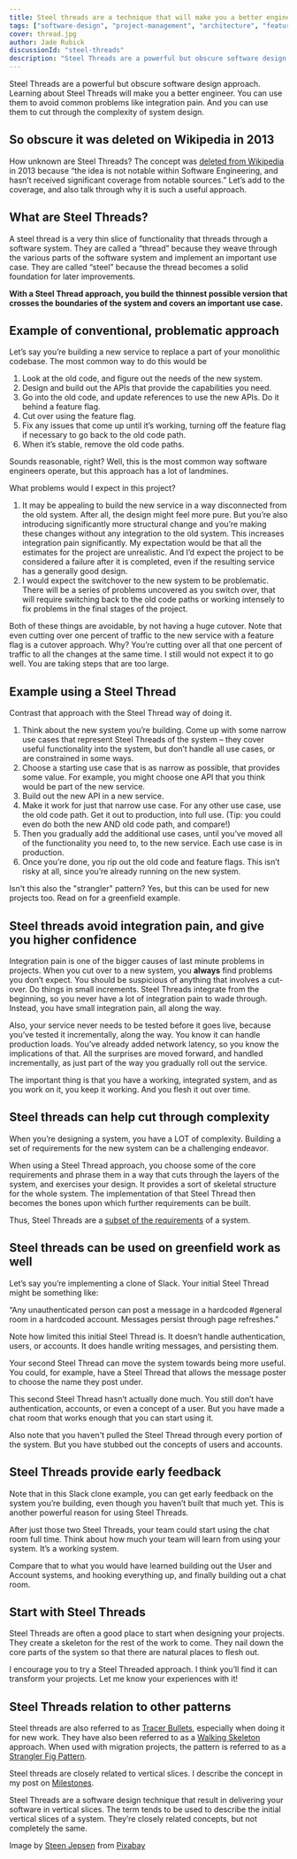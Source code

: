 ```yaml
---
title: Steel threads are a technique that will make you a better engineer
tags: ["software-design", "project-management", "architecture", "feature-flags", "hacker-news"]
cover: thread.jpg
author: Jade Rubick
discussionId: "steel-threads"
description: "Steel Threads are a powerful but obscure software design approach. Learning about Steel Threads will make you a better engineer. You can use them to avoid common problems like integration pain. And you can use them to cut through the complexity of system design."
---
```


Steel Threads are a powerful but obscure software design approach. Learning about Steel Threads will make you a better engineer. You can use them to avoid common problems like integration pain. And you can use them to cut through the complexity of system design.

<re-img src="thread.jpg"></re-img>

## So obscure it was deleted on Wikipedia in 2013

How unknown are Steel Threads? The concept was [deleted from Wikipedia](https://en.wikipedia.org/w/index.php?title=Special:Log&logid=53361687) in 2013 because “the idea is not notable within Software Engineering, and hasn’t received significant coverage from notable sources.” Let’s add to the coverage, and also talk through why it is such a useful approach.

## What are Steel Threads?

A steel thread is a very thin slice of functionality that threads through a software system. They are called a “thread” because they weave through the various parts of the software system and implement an important use case. They are called “steel” because the thread becomes a solid foundation for later improvements.

**With a Steel Thread approach, you build the thinnest possible version that crosses the boundaries of the system and covers an important use case.**

## Example of conventional, problematic approach

Let’s say you’re building a new service to replace a part of your monolithic codebase. The most common way to do this would be 

1. Look at the old code, and figure out the needs of the new system. 
2. Design and build out the APIs that provide the capabilities you need.
3. Go into the old code, and update references to use the new APIs. Do it behind a feature flag.
4. Cut over using the feature flag.
5. Fix any issues that come up until it’s working, turning off the feature flag if necessary to go back to the old code path.
6. When it’s stable, remove the old code paths.

Sounds reasonable, right? Well, this is the most common way software engineers operate, but this approach has a lot of landmines.

What problems would I expect in this project?

1. It may be appealing to build the new service in a way disconnected from the old system. After all, the design might feel more pure. But you’re also introducing significantly more structural change and you’re making these changes without any integration to the old system. This increases integration pain significantly. My expectation would be that all the estimates for the project are unrealistic. And I’d expect the project to be considered a failure after it is completed, even if the resulting service has a generally good design.
2. I would expect the switchover to the new system to be problematic. There will be a series of problems uncovered as you switch over, that will require switching back to the old code paths or working intensely to fix problems in the final stages of the project.

Both of these things are avoidable, by not having a huge cutover. Note that even cutting over one percent of traffic to the new service with a feature flag is a cutover approach. Why? You’re cutting over all that one percent of traffic to all the changes at the same time. I still would not expect it to go well. You are taking steps that are too large.

## Example using a Steel Thread

Contrast that approach with the Steel Thread way of doing it. 

1. Think about the new system you’re building. Come up with some narrow use cases that represent Steel Threads of the system – they cover useful functionality into the system, but don’t handle all use cases, or are constrained in some ways.
2. Choose a starting use case that is as narrow as possible, that provides some value. For example, you might choose one API that you think would be part of the new service.
3. Build out the new API in a new service.
4. Make it work for just that narrow use case. For any other use case, use the old code path. Get it out to production, into full use. (Tip: you could even do both the new AND old code path, and compare!)
5. Then you gradually add the additional use cases, until you’ve moved all of the functionality you need to, to the new service. Each use case is in production.
6. Once you’re done, you rip out the old code and feature flags. This isn’t risky at all, since you’re already running on the new system.

Isn't this also the "strangler" pattern? Yes, but this can be used for new projects too. Read on for a greenfield example.

## Steel threads avoid integration pain, and give you higher confidence

Integration pain is one of the bigger causes of last minute problems in projects. When you cut over to a new system, you **always** find problems you don’t expect. You should be suspicious of anything that involves a cut-over. Do things in small increments. Steel Threads integrate from the beginning, so you never have a lot of integration pain to wade through. Instead, you have small integration pain, all along the way.

Also, your service never needs to be tested before it goes live, because you’ve tested it incrementally, along the way. You know it can handle production loads. You’ve already added network latency, so you know the implications of that. All the surprises are moved forward, and handled incrementally, as just part of the way you gradually roll out the service.

The important thing is that you have a working, integrated system, and as you work on it, you keep it working. And you flesh it out over time.

## Steel threads can help cut through complexity

When you’re designing a system, you have a LOT of complexity. Building a set of requirements for the new system can be a challenging endeavor.

When using a Steel Thread approach, you choose some of the core requirements and phrase them in a way that cuts through the layers of the system, and exercises your design. It provides a sort of skeletal structure for the whole system. The implementation of that Steel Thread then becomes the bones upon which further requirements can be built.

Thus, Steel Threads are a [subset of the requirements](https://www.cs.du.edu/~snarayan/sada/docs/steelthreads.pdf) of a system. 

## Steel threads can be used on greenfield work as well

Let’s say you’re implementing a clone of Slack. Your initial Steel Thread might be something like:

“Any unauthenticated person can post a message in a hardcoded #general room in a hardcoded account. Messages persist through page refreshes.”

Note how limited this initial Steel Thread is. It doesn’t handle authentication, users, or accounts. It does handle writing messages, and persisting them.

Your second Steel Thread can move the system towards being more useful. You could, for example, have a Steel Thread that allows the message poster to choose the name they post under. 

This second Steel Thread hasn’t actually done much. You still don’t have authentication, accounts, or even a concept of a user. But you have made a chat room that works enough that you can start using it.

Also note that you haven't pulled the Steel Thread through every portion of the system. But you have stubbed out the concepts of users and accounts.

## Steel Threads provide early feedback

Note that in this Slack clone example, you can get early feedback on the system you’re building, even though you haven’t built that much yet. This is another powerful reason for using Steel Threads. 

After just those two Steel Threads, your team could start using the chat room full time. Think about how much your team will learn from using your system. It’s a working system. 

Compare that to what you would have learned building out the User and Account systems, and hooking everything up, and finally building out a chat room. 

## Start with Steel Threads

Steel Threads are often a good place to start when designing your projects. They create a skeleton for the rest of the work to come. They nail down the core parts of the system so that there are natural places to flesh out.

I encourage you to try a Steel Threaded approach. I think you’ll find it can transform your projects. Let me know your experiences with it!

## Steel Threads relation to other patterns

Steel threads are also referred to as [Tracer Bullets](https://wiki.c2.com/?TracerBullets), especially when doing it for new work. They have also been referred to as a [Walking Skeleton](https://wiki.c2.com/?WalkingSkeleton) approach. When used with migration projects, the pattern is referred to as a [Strangler Fig Pattern](https://learn.microsoft.com/en-us/azure/architecture/patterns/strangler-fig). 

Steel threads are closely related to vertical slices. I describe the concept in my post on [Milestones](/milestones-not-projects/?utm_source=website-steel-threads&utm_medium=link&utm_campaign=steel-threads). 

Steel Threads are a software design technique that result in delivering your software in vertical slices. The term tends to be used to describe the initial vertical slices of a system. They’re closely related concepts, but not completely the same.

Image by <a href="https://pixabay.com/users/steenjepsen-1490089/?utm_source=link-attribution&amp;utm_medium=referral&amp;utm_campaign=image&amp;utm_content=1232723">Steen Jepsen</a> from <a href="https://pixabay.com//?utm_source=link-attribution&amp;utm_medium=referral&amp;utm_campaign=image&amp;utm_content=1232723">Pixabay</a>